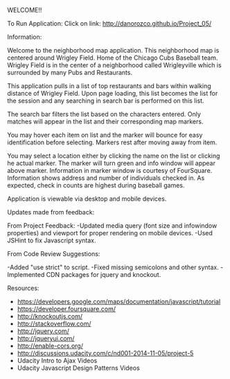 WELCOME!!

To Run Application: Click on link: http://danorozco.github.io/Project_05/

Information:

Welcome to the neighborhood map application.  This neighborhood map is centered around Wrigley Field. Home of the Chicago Cubs Baseball team.  Wrigley Field is in the center of a neighborhood called Wrigleyville which is surrounded by many Pubs and Restaurants.  

This application pulls in a list of top restaurants and bars within walking distance of Wrigley Field. Upon page loading, this list becomes the list for the session and any searching in search bar is performed on this list.

The search bar filters the list based on the characters entered.  Only matches will appear in the list and their corresponding map markers.

You may hover each item on list and the marker will bounce for easy identification before selecting.  Markers rest after moving away from item.

You may select a location either by clicking the name on the list or clicking he actual marker.  The marker will turn green and info window will appear above marker.  Information in marker window is courtesy of FourSquare.  Information shows address and number of individuals checked in.  As expected, check in counts are highest during baseball games.

Application is viewable via desktop and mobile devices.



Updates made from feedback:

From Project Feedback:
-Updated media query (font size and infowindow properties) and viewport for proper rendering on mobile devices.
-Used JSHint to fix Javascript syntax.

From Code Review Suggestions:

-Added "use strict" to script.
-Fixed missing semicolons and other syntax.
-Implemented CDN packages for jquery and knockout.


Resources:

- https://developers.google.com/maps/documentation/javascript/tutorial
- https://developer.foursquare.com/
- http://knockoutjs.com/
- http://stackoverflow.com/
- http://jquery.com/
- http://jqueryui.com/
- http://enable-cors.org/
- http://discussions.udacity.com/c/nd001-2014-11-05/project-5
- Udacity Intro to Ajax Videos
- Udacity Javascript Design Patterns Videos